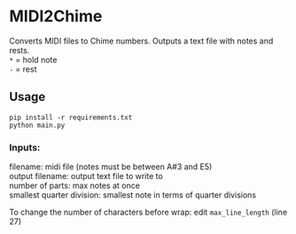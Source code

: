 # MIDI2Chime
Converts MIDI files to Chime numbers. Outputs a text file with notes and rests.   
`*` = hold note  
`-` = rest

## Usage
`pip install -r requirements.txt`  
`python main.py`

### Inputs:  
filename: midi file (notes must be between A#3 and E5)  
output filename: output text file to write to  
number of parts: max notes at once  
smallest quarter division: smallest note in terms of quarter divisions  

To change the number of characters before wrap: edit `max_line_length` (line 27)

